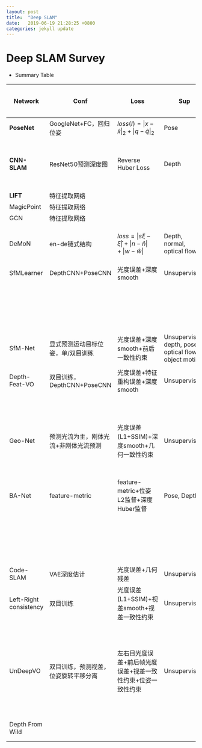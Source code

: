 ```yaml
---
layout: post
title:  "Deep SLAM"
date:   2019-06-19 21:28:25 +0800
categories: jekyll update
---
```


# Deep SLAM Survey
* Summary Table

| **Network**            | **Conf**                              | Loss                                                        | **Sup**                                                | **Dataset**                            | $t_{err}$ | $r_{err}$ | **ATE**                   | **RE** | **$t_{rel}$**               | **Ed $t_{rel}$** | $r_{rel}$(°/100m)          | **Abs Rel** | **RMSE** | **$a=\| \frac{pred}{gt}\|<1.25 $** |      | **Publish In** | **Intro.**   |
| ---------------------- | ------------------------------------- | ----------------------------------------------------------- | ------------------------------------------------------ | -------------------------------------- | --------- | --------- | ------------------------- | ------ | --------------------------- | ---------------- | -------------------------- | ----------- | -------- | ---------------------------------- | ---- | -------------- | ------------ |
| **PoseNet**            | GoogleNet+FC，回归位姿                | $loss(I)={\| x-\hat{x}\|}_2 + {\| q-\hat{q}\|}_2$           | Pose                                                   | 7 Scenes                               | 0.44m     | 5.24°     |                           |        | ---                         | ---              | ---                        | ---         | ---      | ---                                |      | ICCV15         | 位姿回归     |
|                        |                                       |                                                             |                                                        | Cambridge                              | 2.4m      | 3.38°     |                           |        | ---                         | ---              | ---                        | ---         | ---      | ---                                |      |                |              |
| **CNN-SLAM**           | ResNet50预测深度图                    | Reverse Huber Loss                                          | Depth                                                  | ICL-NUIL                               | ---       | ---       | 0.202                     |        |                             |                  |                            |             |          | 76.96% (a <1.1)                    |      | CVPR17         |              |
|                        |                                       |                                                             |                                                        | TUM RGB-D SLAM                         | ---       | ---       | 0.333                     |        |                             |                  |                            |             |          | 78.68% (a < 1.1)                   |      |                |              |
| **LIFT**               | 特征提取网络                          |                                                             |                                                        |                                        |           |           |                           |        |                             |                  |                            |             |          |                                    |      | ECCV16         |              |
| MagicPoint             | 特征提取网络                          |                                                             |                                                        |                                        |           |           |                           |        |                             |                  |                            |             |          |                                    |      | arXiv17        |              |
| GCN                    | 特征提取网络                          |                                                             |                                                        |                                        |           |           |                           |        |                             |                  |                            |             |          |                                    |      | ICRA18         |              |
| DeMoN                  | en-de链式结构                         | $loss=\|s\xi-\hat{\xi}\|+\|n-\hat{n}\|+\|w-\hat{w}\|$       | Depth, normal, optical flow                            | MVS, Scenes11, TUM RGB-D, Sun3D, NYUv2 | ---       |           |                           |        |                             |                  |                            |             |          |                                    |      | CVPR17         |              |
| SfMLearner             | DepthCNN+PoseCNN                      | 光度误差+深度smooth                                         | Unsupervised                                           | KITTI Odom                             | ---       | ---       | 0.021(seq09) 0.020(seq10) |        | ---                         | ---              | ---                        | ---         | ---      | ---                                |      | CVPR17         |              |
|                        |                                       |                                                             |                                                        | KITTI Eigen                            | ---       | ---       | ---                       | ---    | ---                         | ---              | ---                        | 0.208       | 6.856    | 67.8%                              |      |                |              |
|                        |                                       |                                                             |                                                        | Make3D(泛化)                           | ---       | ---       | ---                       | ---    | ---                         | ---              | ---                        | 0.383       | 10.47    | ---                                |      |                |              |
| SfM-Net                | 显式预测运动目标位姿，单/双目训练     | 光度误差+深度smooth+前后一致性约束                          | Unsupervised, depth, pose, optical flow, object motion | TUM RGB-D SLAM                         |           |           |                           |        |                             |                  |                            |             |          |                                    |      | arXiv17        | 缺乏定量实验 |
| Depth-Feat-VO          | 双目训练，DepthCNN+PoseCNN            | 光度误差+特征重构误差+深度smooth                            | Unsupervised                                           | KITTI Odom                             | ---       | ---       | ---                       | ---    | 11.93%(seq09) 12.45%(seq10) | ---              | 3.91(seq 09), 3.46(seq 10) |             |          |                                    |      | CVPR18         |              |
|                        |                                       |                                                             |                                                        | KITTI Eigen                            | ---       | ---       | ---                       | ---    | ---                         | ---              | ---                        | 0.144       | 5.869    | 80.3%                              |      |                |              |
| Geo-Net                | 预测光流为主，刚体光流+非刚体光流预测 | 光度误差(L1+SSIM)+深度smooth+几何一致性约束                 | Unsupervised                                           | KITTI Odom                             | ---       | ---       | 0.012(seq09) 0.012(seq10) | ---    | ---                         | ---              | ---                        | ---         | ---      | ---                                |      | CVPR18         |              |
|                        |                                       |                                                             |                                                        | KITTI Eigen                            |           |           |                           |        |                             |                  |                            | 0.155       | 5.857    | 79.3%                              |      |                |              |
| BA-Net                 | feature-metric                        | feature-metric+位姿L2监督+深度Huber监督                     | Pose, Depth                                            | KITTI Odom                             | ---       | ---       | *0.019(km)*               | ---    | ---                         | ---              | ---                        | ---         | ---      | ---                                |      | ICLR19         |              |
|                        |                                       |                                                             |                                                        | KITTI Eigen                            | ---       | ---       | ---                       | ---    | ---                         | ---              | ---                        | 0.083       | 3.640    | ---                                |      |                |              |
|                        |                                       |                                                             |                                                        | ScanNet                                | 3.39(cm)  | 1.018°    | ---                       | ---    | ---                         | ---              | ---                        | 0.161       | 0.346    | ---                                |      |                |              |
| Code-SLAM              | VAE深度估计                           | 光度误差+几何残差                                           | Unsupervised                                           |                                        |           |           |                           |        |                             |                  |                            |             |          |                                    |      | CVPR18         |              |
| Left-Right consistency | 双目训练                              | 光度误差(L1+SSIM)+视差smooth+视差一致性约束                 | Unsupervised                                           | KITTI Stereo                           | ---       | ---       | ---                       | ---    | ---                         | ---              | ---                        | 0.068       | 4.392    | 87.9%                              |      | CVPR17         |              |
|                        |                                       |                                                             |                                                        | KITTI Eigen                            | ---       | ---       | ---                       | ---    | ---                         | ---              | ---                        | 0.148       | 4.935    | 86.1%                              |      |                |              |
| UnDeepVO               | 双目训练，预测视差，位姿旋转平移分离  | 左右目光度误差+前后帧光度误差+视差一致性约束+位姿一致性约束 | Unsupervised                                           | KITTI Odom                             | ---       | ---       | ---                       | ---    | 4.07%                       | ---              | 2.02                       | ---         | ---      | ---                                |      | ICRA18         |              |
|                        |                                       |                                                             |                                                        | KITTI Eigen                            | ---       | ---       | ---                       | ---    | ---                         | ---              | ---                        | 0.183       | 6.57     | ---                                |      |                |              |
| Depth From Wild        |                                       |                                                             |                                                        |                                        |           |           |                           |        |                             |                  |                            |             |          |                                    |      | arXiv19        |              |
|                        |                                       |                                                             |                                                        |                                        |           |           |                           |        |                             |                  |                            |             |          |                                    |      |                |              |
|                        |                                       |                                                             |                                                        |                                        |           |           |                           |        |                             |                  |                            |             |          |                                    |      |                |              |





